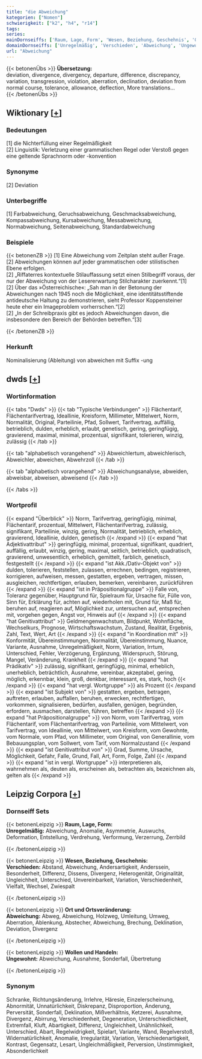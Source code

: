 ```yaml
---
title: "die Abweichung"
kategorien: ["Nomen"]
schwierigkeit: ["k2", "h4", "r14"]
tags:
series:
mainDornseiffs: ['Raum, Lage, Form', 'Wesen, Beziehung, Geschehnis', 'Ort und Ortsveränderung', 'Wollen und Handeln']
domainDornseiffs: ['Unregelmäßig', 'Verschieden', 'Abweichung', 'Ungewohnt']
url: "Abweichung"
---
```


{{< betonenÜbs >}}
**Übersetzung:**  
deviation, divergence, divergency, departure, difference, discrepancy, variation, transgression, violation, aberration, declination, deviation from normal course, tolerance, allowance, deflection, More translations...  
{{< /betonenÜbs >}}

## Wiktionary [[+](https://de.wiktionary.org/wiki/Abweichung)]

### Bedeutungen
[1] die Nichterfüllung einer Regelmäßigkeit  
[2] Linguistik: Verletzung einer grammatischen Regel oder Verstoß gegen eine geltende Sprachnorm oder -konvention  

### Synonyme
[2] Deviation  

### Unterbegriffe
[1] Farbabweichung, Geruchsabweichung, Geschmacksabweichung, Kompassabweichung, Kursabweichung, Messabweichung, Normabweichung, Seitenabweichung, Standardabweichung  

### Beispiele
{{< betonenZB >}}
[1] Eine Abweichung vom Zeitplan steht außer Frage.  
[2] Abweichungen können auf jeder grammatischen oder stilistischen Ebene erfolgen.  
[2] „Riffaterres kontextuelle Stilauffassung setzt einen Stilbegriff voraus, der nur der Abweichung von der Lesererwartung Stilcharakter zuerkennt.“[1]  
[2] Über das »Österreichische«: „Sah man in der Betonung der Abweichungen nach 1945 noch die Möglichkeit, eine identitätsstiftende antideutsche Haltung zu demonstrieren, sieht Professor Koppensteiner heute eher ein Imageproblem vorherrschen.“[2]  
[2] „In der Schreibpraxis gibt es jedoch Abweichungen davon, die insbesondere den Bereich der Behörden betreffen.“[3]  

{{< /betonenZB >}}
### Herkunft
Nominalisierung (Ableitung) von abweichen mit Suffix -ung  



## dwds [[+](https://www.dwds.de/wb/Abweichung)]

### Wortinformation
{{< tabs "Dwds" >}}
{{< tab "Typische Verbindungen" >}}
Flächentarif, Flächentarifvertrag, Ideallinie, Kreisform, Millimeter, Mittelwert, Norm, Normalität, Original, Parteilinie, Pfad, Sollwert, Tarifvertrag, auffällig, betrieblich, dulden, erheblich, erlaubt, genetisch, gering, geringfügig, gravierend, maximal, minimal, prozentual, signifikant, tolerieren, winzig, zulässig
{{< /tab >}}

{{< tab "alphabetisch vorangehend" >}}
Abweichlertum, abweichlerisch, Abweichler, abweichen, Abwehrzoll
{{< /tab >}}

{{< tab "alphabetisch vorangehend" >}}
Abweichungsanalyse, abweiden, abweisbar, abweisen, abweisend
{{< /tab >}}

{{< /tabs >}}

### Wortprofil
{{< expand "Überblick" >}} Norm, Tarifvertrag, geringfügig, minimal, Flächentarif, prozentual, Mittelwert, Flächentarifvertrag, zulässig, signifikant, Parteilinie, winzig, gering, Normalität, betrieblich, erheblich, gravierend, Ideallinie, dulden, genetisch {{< /expand >}}
{{< expand "hat Adjektivattribut" >}} geringfügig, minimal, prozentual, signifikant, quadriert, auffällig, erlaubt, winzig, gering, maximal, seitlich, betrieblich, quadratisch, gravierend, unwesentlich, erheblich, gemittelt, farblich, genetisch, festgestellt {{< /expand >}}
{{< expand "ist Akk./Dativ-Objekt von" >}} dulden, tolerieren, feststellen, zulassen, errechnen, bedingen, registrieren, korrigieren, aufweisen, messen, gestatten, ergeben, vertragen, missen, ausgleichen, rechtfertigen, erlauben, bemerken, vereinbaren, zurückführen {{< /expand >}}
{{< expand "ist in Präpositionalgruppe" >}} Falle von, Toleranz gegenüber, Hauptgrund für, Spielraum für, Ursache für, Fülle von, Sinn für, Erklärung für, achten auf, wiederholen mit, Grund für, Maß für, beruhen auf, reagieren auf, Möglichkeit zur, untersuchen auf, entsprechen mit, vorgehen gegen, Angst vor, Hinweis auf {{< /expand >}}
{{< expand "hat Genitivattribut" >}} Geldmengenwachstum, Bildpunkt, Wohnfläche, Wechselkurs, Prognose, Wirtschaftswachstum, Zustand, Realität, Ergebnis, Zahl, Text, Wert, Art {{< /expand >}}
{{< expand "in Koordination mit" >}} Konformität, Übereinstimmungen, Normalität, Übereinstimmung, Nuance, Variante, Ausnahme, Unregelmäßigkeit, Norm, Variation, Irrtum, Unterschied, Fehler, Verzögerung, Ergänzung, Widerspruch, Störung, Mangel, Veränderung, Krankheit {{< /expand >}}
{{< expand "hat Prädikativ" >}} zulässig, signifikant, geringfügig, minimal, erheblich, unerheblich, beträchtlich, Ausnahme, vereinbar, akzeptabel, gering, möglich, erkennbar, klein, groß, denkbar, interessant, es, stark, hoch {{< /expand >}}
{{< expand "hat vergl. Wortgruppe" >}} als Prozent {{< /expand >}}
{{< expand "ist Subjekt von" >}} gestatten, ergeben, betragen, auftreten, erlauben, auffallen, beruhen, erwecken, rechtfertigen, vorkommen, signalisieren, bedürfen, ausfallen, genügen, begründen, erfordern, ausmachen, darstellen, führen, betreffen {{< /expand >}}
{{< expand "hat Präpositionalgruppe" >}} von Norm, vom Tarifvertrag, vom Flächentarif, vom Flächentarifvertrag, von Parteilinie, vom Mittelwert, von Tarifvertrag, von Ideallinie, von Mittelwert, von Kreisform, vom Gewohnte, vom Normale, vom Pfad, von Millimeter, vom Original, von Generallinie, vom Bebauungsplan, vom Sollwert, vom Tarif, vom Normalzustand {{< /expand >}}
{{< expand "ist Genitivattribut von" >}} Grad, Summe, Ursache, Möglichkeit, Gefahr, Falle, Grund, Fall, Art, Form, Folge, Zahl {{< /expand >}}
{{< expand "ist in vergl. Wortgruppe" >}} interpretieren als, wahrnehmen als, deuten als, erscheinen als, betrachten als, bezeichnen als, gelten als {{< /expand >}}

## Leipzig Corpora [[+](https://corpora.uni-leipzig.de/en/res?word=Abweichung&corpusId=deu_newscrawl-public_2018)]

### Dornseiff Sets
{{< betonenLeipzig >}}
**Raum, Lage, Form:**  
**Unregelmäßig:** Abweichung, Anomalie, Asymmetrie, Auswuchs, Deformation, Entstellung, Verdrehung, Verformung, Verzerrung, Zerrbild  

{{< /betonenLeipzig >}}


{{< betonenLeipzig >}}
**Wesen, Beziehung, Geschehnis:**  
**Verschieden:** Abstand, Abweichung, Andersartigkeit, Anderssein, Besonderheit, Differenz, Dissens, Divergenz, Heterogenität, Originalität, Ungleichheit, Unterschied, Unvereinbarkeit, Variation, Verschiedenheit, Vielfalt, Wechsel, Zwiespalt  

{{< /betonenLeipzig >}}


{{< betonenLeipzig >}}
**Ort und Ortsveränderung:**  
**Abweichung:** Abweg, Abweichung, Holzweg, Umleitung, Umweg, Aberration, Ablenkung, Abstecher, Abweichung, Brechung, Deklination, Deviation, Divergenz  

{{< /betonenLeipzig >}}


{{< betonenLeipzig >}}
**Wollen und Handeln:**  
**Ungewohnt:** Abweichung, Ausnahme, Sonderfall, Übertretung  

{{< /betonenLeipzig >}}

### Synonym
Schranke, Richtungsänderung, Irrlehre, Häresie, Einzelerscheinung, Abnormität, Unnatürlichkeit, Diskrepanz, Disproportion, Änderung, Perversität, Sonderfall, Deklination, Mißverhältnis, Ketzerei, Ausnahme, Divergenz, Abirrung, Verschiedenheit, Degeneration, Unterschiedlichkeit, Extremfall, Kluft, Abartigkeit, Differenz, Ungleichheit, Unähnlichkeit, Unterschied, Abart, Regelwidrigkeit, Spielart, Variante, Wand, Regelverstoß, Widernatürlichkeit, Anomalie, Irregularität, Variation, Verschiedenartigkeit, Kontrast, Gegensatz, Lesart, Ungleichmäßigkeit, Perversion, Unstimmigkeit, Absonderlichkeit

